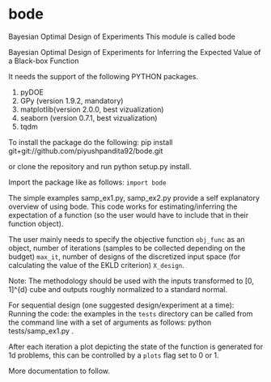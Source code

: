 # bode
Bayesian Optimal Design of Experiments 
This module is called bode

Bayesian Optimal Design of Experiments for Inferring the Expected Value of a Black-box Function

 
It needs the support of the following PYTHON packages.
1. pyDOE 
2. GPy (version 1.9.2, mandatory)
3. matplotlib(version 2.0.0, best vizualization)
4. seaborn (version 0.7.1, best vizualization)
5. tqdm

To install the package do the following:
pip install git+git://github.com/piyushpandita92/bode.git  

or clone the repository and run python setup.py install.

Import the package like as follows:
 ```import bode```

The simple examples samp_ex1.py, samp_ex2.py provide a self explanatory overview of using bode.
This code works for estimating/inferring the expectation of a function (so the user would have to include that in their function object).

The user mainly needs to specify the objective function ```obj_func``` as an object, number of iterations (samples to be collected depending on the budget) ```max_it```, number of designs of the discretized input space (for calculating the value of the EKLD criterion) ```X_design```. 

Note: The methodology should be used with the inputs transformed to [0, 1]^{d} cube and outputs roughly normalized to a standard normal.

For sequential design  (one suggested design/experiment at a time):
Running the code: the examples in the ```tests``` directory can be called from the command line with a set of arguments as follows: python tests/samp_ex1.py .


After each iteration a plot depicting the state of the function is generated for 1d problems, this can be controlled by a ```plots``` flag set to 0 or 1.  

More documentation to follow.
